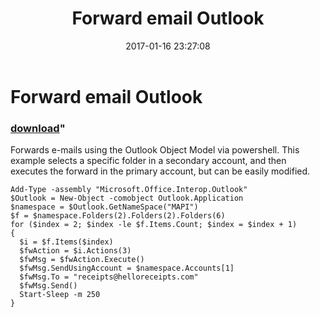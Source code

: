 ﻿---
pid:            6693
parent:         0
children:       
poster:         Nigel Stuke
title:          Forward email Outlook
date:           2017-01-16 23:27:08
format:         posh
---

# Forward email Outlook

### [download](6693.ps1)"

Forwards e-mails using the Outlook Object Model via powershell. This example selects a specific folder in a secondary account, and then executes the forward in the primary account, but can be easily modified. 

```posh
Add-Type -assembly "Microsoft.Office.Interop.Outlook"
$Outlook = New-Object -comobject Outlook.Application
$namespace = $Outlook.GetNameSpace("MAPI")
$f = $namespace.Folders(2).Folders(2).Folders(6)
for ($index = 2; $index -le $f.Items.Count; $index = $index + 1)
{
  $i = $f.Items($index)   
  $fwAction = $i.Actions(3)
  $fwMsg = $fwAction.Execute()
  $fwMsg.SendUsingAccount = $namespace.Accounts[1]
  $fwMsg.To = "receipts@helloreceipts.com"
  $fwMsg.Send()
  Start-Sleep -m 250
}

```
